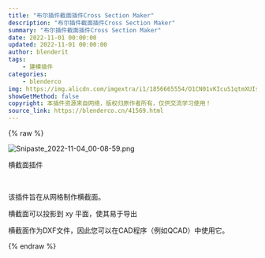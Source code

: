 ```yaml
---
title: "布尔插件截面插件Cross Section Maker"
description: "布尔插件截面插件Cross Section Maker"
summary: "布尔插件截面插件Cross Section Maker"
date: 2022-11-01 00:00:00
updated: 2022-11-01 00:00:00
author: blenderit
tags: 
    - 建模插件
categories:
    - blenderco
img: https://img.alicdn.com/imgextra/i1/1856665554/O1CN01vKIcuS1qtmXUIsStD_!!1856665554.png
showGetMethod: false
copyright: 本插件资源来自网络，版权归原作者所有，仅供交流学习使用！
source_link: https://blenderco.cn/41569.html
---
```


{% raw %}
<p><img class="aligncenter" src="https://img.alicdn.com/imgextra/i1/1856665554/O1CN01vKIcuS1qtmXUIsStD_!!1856665554.png" alt="Snipaste_2022-11-04_00-08-59.png"></p><p>横截面插件</p><p> </p><p>该插件旨在从网格制作横截面。</p><p>横截面可以投影到 xy 平面，使其易于导出</p><p>横截面作为DXF文件，因此您可以在CAD程序（例如QCAD）中使用它。</p>
<div style="display: none">blenderco</div>
{% endraw %}